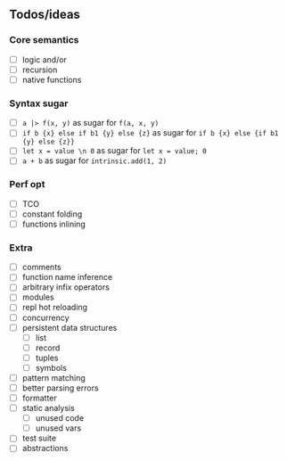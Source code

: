 ## Todos/ideas

### Core semantics
* [ ] logic and/or
* [ ] recursion
* [ ] native functions

### Syntax sugar
* [ ] `a |> f(x, y)` as sugar for `f(a, x, y)`
* [ ] `if b {x} else if b1 {y} else {z}` as sugar for `if b {x} else {if b1 {y} else {z}}`
* [ ] `let x = value \n 0` as sugar for `let x = value; 0`
* [ ] `a + b` as sugar for `intrinsic.add(1, 2)`

### Perf opt
* [ ] TCO
* [ ] constant folding
* [ ] functions inlining

### Extra
* [ ] comments
* [ ] function name inference
* [ ] arbitrary infix operators
* [ ] modules
* [ ] repl hot reloading
* [ ] concurrency
* [ ] persistent data structures
  * [ ] list
  * [ ] record
  * [ ] tuples
  * [ ] symbols
* [ ] pattern matching
* [ ] better parsing errors
* [ ] formatter
* [ ] static analysis
  * [ ] unused code
  * [ ] unused vars
* [ ] test suite
* [ ] abstractions
